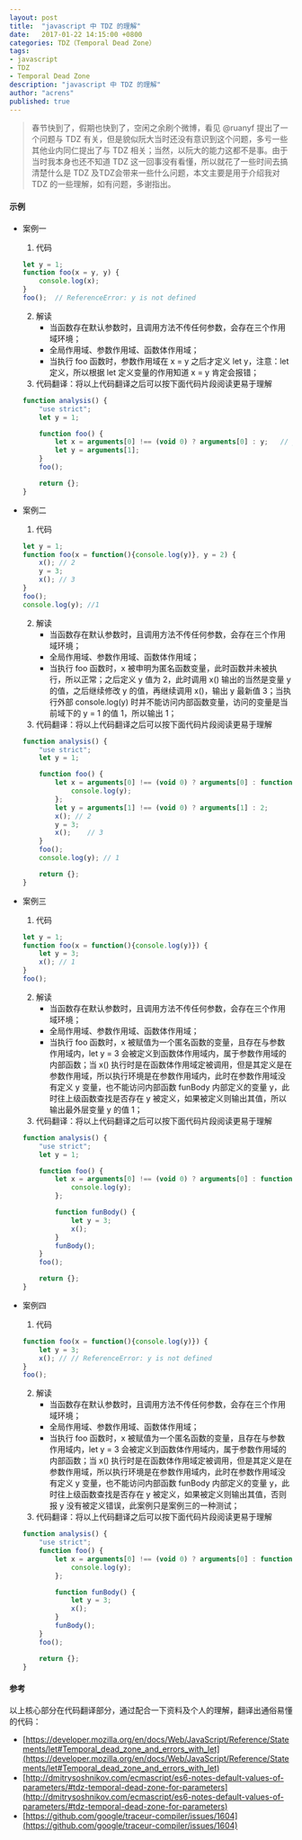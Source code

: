 ```yaml
---
layout: post
title:  "javascript 中 TDZ 的理解"
date:   2017-01-22 14:15:00 +0800
categories: TDZ（Temporal Dead Zone）
tags: 
- javascript
- TDZ
- Temporal Dead Zone
description: "javascript 中 TDZ 的理解"
author: "acrens"
published: true
---
```


> 春节快到了，假期也快到了，空闲之余刷个微博，看见 @ruanyf 提出了一个问题与 TDZ 有关，但是貌似阮大当时还没有意识到这个问题，多亏一些其他业内同仁提出了与 TDZ 相关；当然，以阮大的能力这都不是事。由于当时我本身也还不知道 TDZ 这一回事没有看懂，所以就花了一些时间去搞清楚什么是 TDZ 及TDZ会带来一些什么问题，本文主要是用于介绍我对 TDZ 的一些理解，如有问题，多谢指出。
<!-- more -->

#### 示例

- 案例一
    1. 代码
    ``` javascript
    let y = 1;
    function foo(x = y, y) {
        console.log(x);
    }
    foo();  // ReferenceError: y is not defined
    ```
    2. 解读
        - 当函数存在默认参数时，且调用方法不传任何参数，会存在三个作用域环境；
        - 全局作用域、参数作用域、函数体作用域；
        - 当执行 foo 函数时，参数作用域在 x = y 之后才定义 let y，注意：let 定义，所以根据 let 定义变量的作用知道 x = y 肯定会报错；
    3. 代码翻译：将以上代码翻译之后可以按下面代码片段阅读更易于理解
    ``` javascript
    function analysis() {
        "use strict";
        let y = 1;

        function foo() {  
            let x = arguments[0] !== (void 0) ? arguments[0] : y;   // y not defined
            let y = arguments[1];
        }
        foo();

        return {};
    }
    ```

- 案例二
    1. 代码
    ``` javascript
    let y = 1;
    function foo(x = function(){console.log(y)}, y = 2) {
        x(); // 2
        y = 3;
        x(); // 3
    }
    foo();
    console.log(y); //1
    ```
    2. 解读
        - 当函数存在默认参数时，且调用方法不传任何参数，会存在三个作用域环境；
        - 全局作用域、参数作用域、函数体作用域；
        - 当执行 foo 函数时，x 被申明为匿名函数变量，此时函数并未被执行，所以正常；之后定义 y 值为 2，此时调用 x() 输出的当然是变量 y 的值，之后继续修改 y 的值，再继续调用 x()，输出 y 最新值 3；当执行外部 console.log(y) 时并不能访问内部函数变量，访问的变量是当前域下的 y = 1 的值 1，所以输出 1；
    3. 代码翻译：将以上代码翻译之后可以按下面代码片段阅读更易于理解
    ``` javascript
    function analysis() {
        "use strict";
        let y = 1;

        function foo() {  
            let x = arguments[0] !== (void 0) ? arguments[0] : function() {
                console.log(y);
            };
            let y = arguments[1] !== (void 0) ? arguments[1] : 2;
            x(); // 2
            y = 3;
            x();    // 3
        }
        foo();
        console.log(y); // 1

        return {};
    }
    ```

- 案例三
    1. 代码
    ``` javascript
    let y = 1;
    function foo(x = function(){console.log(y)}) {
        let y = 3;
        x(); // 1
    }
    foo();
    ```
    2. 解读
        - 当函数存在默认参数时，且调用方法不传任何参数，会存在三个作用域环境；
        - 全局作用域、参数作用域、函数体作用域；
        - 当执行 foo 函数时，x 被赋值为一个匿名函数的变量，且存在与参数作用域内，let y = 3 会被定义到函数体作用域内，属于参数作用域的内部函数；当 x() 执行时是在函数体作用域定被调用，但是其定义是在参数作用域，所以执行环境是在参数作用域内，此时在参数作用域没有定义 y 变量，也不能访问内部函数 funBody 内部定义的变量 y，此时往上级函数查找是否存在 y 被定义，如果被定义则输出其值，所以输出最外层变量 y 的值 1；
    3. 代码翻译：将以上代码翻译之后可以按下面代码片段阅读更易于理解
    ``` javascript
    function analysis() {
        "use strict";
        let y = 1;

        function foo() {  
            let x = arguments[0] !== (void 0) ? arguments[0] : function() {
                console.log(y);
            };

            function funBody() {
                let y = 3;
                x();
            }
            funBody();
        }
        foo();

        return {};
    }
    ```

- 案例四
    1. 代码
    ``` javascript
    function foo(x = function(){console.log(y)}) {
        let y = 3;
        x(); // // ReferenceError: y is not defined
    }
    foo();
    ```
    2. 解读
        - 当函数存在默认参数时，且调用方法不传任何参数，会存在三个作用域环境；
        - 全局作用域、参数作用域、函数体作用域；
        - 当执行 foo 函数时，x 被赋值为一个匿名函数的变量，且存在与参数作用域内，let y = 3 会被定义到函数体作用域内，属于参数作用域的内部函数；当 x() 执行时是在函数体作用域定被调用，但是其定义是在参数作用域，所以执行环境是在参数作用域内，此时在参数作用域没有定义 y 变量，也不能访问内部函数 funBody 内部定义的变量 y，此时往上级函数查找是否存在 y 被定义，如果被定义则输出其值，否则报 y 没有被定义错误，此案例只是案例三的一种测试；
    3. 代码翻译：将以上代码翻译之后可以按下面代码片段阅读更易于理解
    ``` javascript
    function analysis() {
        "use strict";
        function foo() {  
            let x = arguments[0] !== (void 0) ? arguments[0] : function() {
                console.log(y);
            };

            function funBody() {
                let y = 3;
                x();
            }
            funBody();
        }
        foo();

        return {};
    }
    ```

#### 参考
以上核心部分在代码翻译部分，通过配合一下资料及个人的理解，翻译出通俗易懂的代码：
- [https://developer.mozilla.org/en/docs/Web/JavaScript/Reference/Statements/let#Temporal_dead_zone_and_errors_with_let](https://developer.mozilla.org/en/docs/Web/JavaScript/Reference/Statements/let#Temporal_dead_zone_and_errors_with_let)
- [http://dmitrysoshnikov.com/ecmascript/es6-notes-default-values-of-parameters/#tdz-temporal-dead-zone-for-parameters](http://dmitrysoshnikov.com/ecmascript/es6-notes-default-values-of-parameters/#tdz-temporal-dead-zone-for-parameters)
- [https://github.com/google/traceur-compiler/issues/1604](https://github.com/google/traceur-compiler/issues/1604)